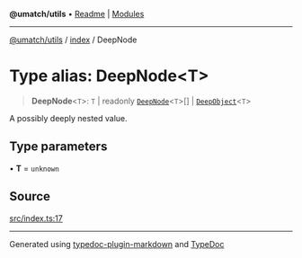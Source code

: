 **@umatch/utils** • [Readme](../../index.md) \| [Modules](../../modules.md)

***

[@umatch/utils](../../modules.md) / [index](../index.md) / DeepNode

# Type alias: DeepNode\<T\>

> **DeepNode**\<`T`\>: `T` \| readonly [`DeepNode`](DeepNode.md)\<`T`\>[] \| [`DeepObject`](DeepObject.md)\<`T`\>

A possibly deeply nested value.

## Type parameters

• **T** = `unknown`

## Source

[src/index.ts:17](https://github.com/umatch-oficial/utils/blob/c6d91fc/src/index.ts#L17)

***

Generated using [typedoc-plugin-markdown](https://www.npmjs.com/package/typedoc-plugin-markdown) and [TypeDoc](https://typedoc.org/)
